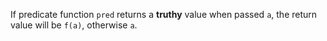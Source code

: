 If predicate function `pred` returns a **truthy** value when passed `a`, the return value will be `f(a)`, otherwise `a`.